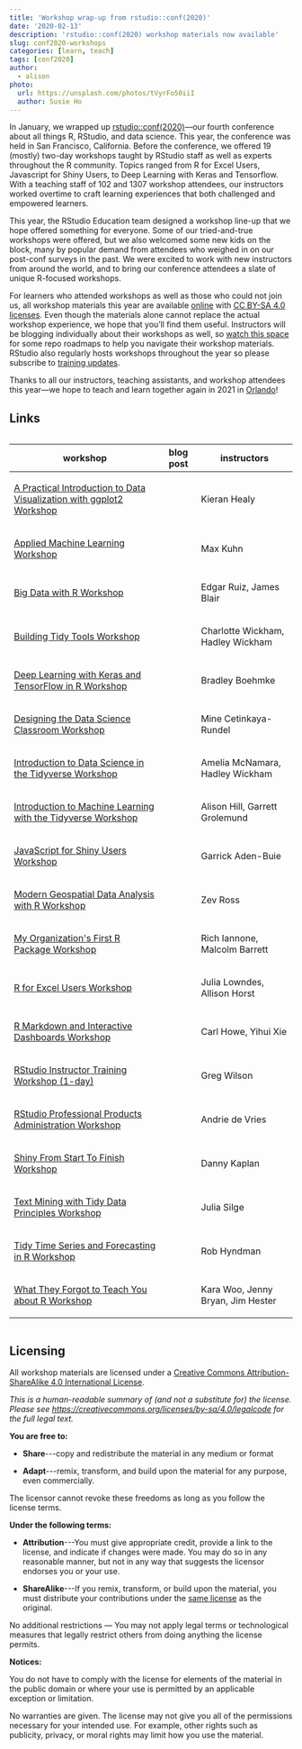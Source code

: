 ```yaml
---
title: 'Workshop wrap-up from rstudio::conf(2020)'
date: '2020-02-13'
description: 'rstudio::conf(2020) workshop materials now available'
slug: conf2020-workshops
categories: [learn, teach]
tags: [conf2020]
author:
  - alison
photo:
  url: https://unsplash.com/photos/tVyrFo50iiI
  author: Susie Ho
---
```


In January, we wrapped up [rstudio::conf(2020)](https://rstudio.com/conference/)&mdash;our fourth conference about all things R, RStudio, and data science. This year, the conference was held in San Francisco, California. Before the conference, we offered 19 (mostly) two-day workshops taught by RStudio staff as well as experts throughout the R community. Topics ranged from R for Excel Users, Javascript for Shiny Users, to Deep Learning with Keras and Tensorflow. With a teaching staff of 102 and 1307 workshop attendees, our instructors worked overtime to craft learning experiences that both challenged and empowered learners.

This year, the RStudio Education team designed a workshop line-up that we hope offered something for everyone. Some of our tried-and-true workshops were offered, but we also welcomed some new kids on the block, many by popular demand from attendees who weighed in on our post-conf surveys in the past. We were excited to work with new instructors from around the world, and to bring our conference attendees a slate of unique R-focused workshops.

For learners who attended workshops as well as those who could not join us, all workshop materials this year are available [online](https://github.com/rstudio-conf-2020) with [CC BY-SA 4.0 licenses](#licensing). Even though the materials alone cannot replace the actual workshop experience, we hope that you’ll find them useful. Instructors will be blogging individually about their workshops as well, so [watch this space](/tags/conf2020) for some repo roadmaps to help you navigate their workshop materials. RStudio also regularly hosts workshops throughout the year so please subscribe to [training updates](https://www.rstudio.com/about/subscription-management/). 

Thanks to all our instructors, teaching assistants, and workshop attendees this year&mdash;we hope to teach and learn together again in 2021 in [Orlando](https://rstd.io/conf)!

## Links

<!--html_preserve--><style>html {
  font-family: -apple-system, BlinkMacSystemFont, 'Segoe UI', Roboto, Oxygen, Ubuntu, Cantarell, 'Helvetica Neue', 'Fira Sans', 'Droid Sans', Arial, sans-serif;
}

#uokabakjfk .gt_table {
  display: table;
  border-collapse: collapse;
  margin-left: auto;
  margin-right: auto;
  color: #333333;
  font-size: 16px;
  background-color: #FFFFFF;
  width: auto;
  border-top-style: solid;
  border-top-width: 2px;
  border-top-color: #A8A8A8;
  border-bottom-style: solid;
  border-bottom-width: 2px;
  border-bottom-color: #A8A8A8;
}

#uokabakjfk .gt_heading {
  background-color: #FFFFFF;
  border-bottom-color: #FFFFFF;
  border-left-style: hidden;
  border-left-width: 1px;
  border-left-color: #D3D3D3;
  border-right-style: hidden;
  border-right-width: 1px;
  border-right-color: #D3D3D3;
}

#uokabakjfk .gt_title {
  color: #333333;
  font-size: 125%;
  font-weight: initial;
  padding-top: 4px;
  padding-bottom: 4px;
  border-bottom-color: #FFFFFF;
  border-bottom-width: 0;
}

#uokabakjfk .gt_subtitle {
  color: #333333;
  font-size: 85%;
  font-weight: initial;
  padding-top: 0;
  padding-bottom: 4px;
  border-top-color: #FFFFFF;
  border-top-width: 0;
}

#uokabakjfk .gt_bottom_border {
  border-bottom-style: solid;
  border-bottom-width: 2px;
  border-bottom-color: #D3D3D3;
}

#uokabakjfk .gt_col_headings {
  border-top-style: solid;
  border-top-width: 2px;
  border-top-color: #D3D3D3;
  border-bottom-style: solid;
  border-bottom-width: 2px;
  border-bottom-color: #D3D3D3;
  border-left-style: none;
  border-left-width: 1px;
  border-left-color: #D3D3D3;
  border-right-style: none;
  border-right-width: 1px;
  border-right-color: #D3D3D3;
}

#uokabakjfk .gt_col_heading {
  color: #333333;
  background-color: #FFFFFF;
  font-size: 100%;
  font-weight: normal;
  text-transform: inherit;
  vertical-align: bottom;
  padding-top: 4px;
  padding-bottom: 4px;
  padding-left: 5px;
  padding-right: 5px;
  overflow-x: hidden;
}

#uokabakjfk .gt_column_spanner {
  color: #333333;
  background-color: #FFFFFF;
  font-size: 100%;
  font-weight: normal;
  text-transform: inherit;
  vertical-align: bottom;
  border-bottom-style: solid;
  border-bottom-width: 2px;
  border-bottom-color: #D3D3D3;
  padding-top: 4px;
  padding-bottom: 4px;
  overflow-x: hidden;
  display: inline-block;
  width: 97%;
}

#uokabakjfk .gt_group_heading {
  padding: 8px;
  color: #333333;
  background-color: #FFFFFF;
  font-size: 100%;
  font-weight: initial;
  text-transform: inherit;
  border-top-style: solid;
  border-top-width: 2px;
  border-top-color: #D3D3D3;
  border-bottom-style: solid;
  border-bottom-width: 2px;
  border-bottom-color: #D3D3D3;
  border-left-style: none;
  border-left-width: 1px;
  border-left-color: #D3D3D3;
  border-right-style: none;
  border-right-width: 1px;
  border-right-color: #D3D3D3;
  vertical-align: middle;
}

#uokabakjfk .gt_empty_group_heading {
  padding: 0.5px;
  color: #333333;
  background-color: #FFFFFF;
  font-size: 100%;
  font-weight: initial;
  border-top-style: solid;
  border-top-width: 2px;
  border-top-color: #D3D3D3;
  border-bottom-style: solid;
  border-bottom-width: 2px;
  border-bottom-color: #D3D3D3;
  vertical-align: middle;
}

#uokabakjfk .gt_striped {
  background-color: rgba(128, 128, 128, 0.05);
}

#uokabakjfk .gt_from_md > :first-child {
  margin-top: 0;
}

#uokabakjfk .gt_from_md > :last-child {
  margin-bottom: 0;
}

#uokabakjfk .gt_row {
  padding-top: 8px;
  padding-bottom: 8px;
  padding-left: 5px;
  padding-right: 5px;
  margin: 10px;
  border-top-style: solid;
  border-top-width: 1px;
  border-top-color: #D3D3D3;
  border-left-style: none;
  border-left-width: 1px;
  border-left-color: #D3D3D3;
  border-right-style: none;
  border-right-width: 1px;
  border-right-color: #D3D3D3;
  vertical-align: middle;
  overflow-x: hidden;
}

#uokabakjfk .gt_stub {
  color: #333333;
  background-color: #FFFFFF;
  font-weight: initial;
  text-transform: inherit;
  border-right-style: solid;
  border-right-width: 2px;
  border-right-color: #D3D3D3;
  padding-left: 12px;
}

#uokabakjfk .gt_summary_row {
  color: #333333;
  background-color: #FFFFFF;
  text-transform: inherit;
  padding-top: 8px;
  padding-bottom: 8px;
  padding-left: 5px;
  padding-right: 5px;
}

#uokabakjfk .gt_first_summary_row {
  padding-top: 8px;
  padding-bottom: 8px;
  padding-left: 5px;
  padding-right: 5px;
  border-top-style: solid;
  border-top-width: 2px;
  border-top-color: #D3D3D3;
}

#uokabakjfk .gt_grand_summary_row {
  color: #333333;
  background-color: #FFFFFF;
  text-transform: inherit;
  padding-top: 8px;
  padding-bottom: 8px;
  padding-left: 5px;
  padding-right: 5px;
}

#uokabakjfk .gt_first_grand_summary_row {
  padding-top: 8px;
  padding-bottom: 8px;
  padding-left: 5px;
  padding-right: 5px;
  border-top-style: double;
  border-top-width: 6px;
  border-top-color: #D3D3D3;
}

#uokabakjfk .gt_table_body {
  border-top-style: solid;
  border-top-width: 2px;
  border-top-color: #D3D3D3;
  border-bottom-style: solid;
  border-bottom-width: 2px;
  border-bottom-color: #D3D3D3;
}

#uokabakjfk .gt_footnotes {
  color: #333333;
  background-color: #FFFFFF;
  border-bottom-style: none;
  border-bottom-width: 2px;
  border-bottom-color: #D3D3D3;
  border-left-style: none;
  border-left-width: 2px;
  border-left-color: #D3D3D3;
  border-right-style: none;
  border-right-width: 2px;
  border-right-color: #D3D3D3;
}

#uokabakjfk .gt_footnote {
  margin: 0px;
  font-size: 90%;
  padding: 4px;
}

#uokabakjfk .gt_sourcenotes {
  color: #333333;
  background-color: #FFFFFF;
  border-bottom-style: none;
  border-bottom-width: 2px;
  border-bottom-color: #D3D3D3;
  border-left-style: none;
  border-left-width: 2px;
  border-left-color: #D3D3D3;
  border-right-style: none;
  border-right-width: 2px;
  border-right-color: #D3D3D3;
}

#uokabakjfk .gt_sourcenote {
  font-size: 90%;
  padding: 4px;
}

#uokabakjfk .gt_left {
  text-align: left;
}

#uokabakjfk .gt_center {
  text-align: center;
}

#uokabakjfk .gt_right {
  text-align: right;
  font-variant-numeric: tabular-nums;
}

#uokabakjfk .gt_font_normal {
  font-weight: normal;
}

#uokabakjfk .gt_font_bold {
  font-weight: bold;
}

#uokabakjfk .gt_font_italic {
  font-style: italic;
}

#uokabakjfk .gt_super {
  font-size: 65%;
}

#uokabakjfk .gt_footnote_marks {
  font-style: italic;
  font-size: 65%;
}
</style>
<div id="uokabakjfk" style="overflow-x:auto;overflow-y:auto;width:auto;height:auto;"><table class="gt_table">
  
  <thead class="gt_col_headings">
    <tr>
      <th class="gt_col_heading gt_columns_bottom_border gt_center" rowspan="1" colspan="1">workshop</th>
      <th class="gt_col_heading gt_columns_bottom_border gt_center" rowspan="1" colspan="1">blog post</th>
      <th class="gt_col_heading gt_columns_bottom_border gt_left" rowspan="1" colspan="1">instructors</th>
    </tr>
  </thead>
  <tbody class="gt_table_body">
    <tr>
      <td class="gt_row gt_center"><div class='gt_from_md'><p><a href='https://rstd.io/conf20-dataviz'>A Practical Introduction to Data Visualization with ggplot2 Workshop</a></p>
</div></td>
      <td class="gt_row gt_center"><div class='gt_from_md'><p><a href='/blog/2020/02/conf20-dataviz/'><!--html_preserve--><i class="fas  fa-paperclip "></i><!--/html_preserve--></a></p>
</div></td>
      <td class="gt_row gt_left"><div class='gt_from_md'><p>Kieran Healy</p>
</div></td>
    </tr>
    <tr>
      <td class="gt_row gt_center gt_striped"><div class='gt_from_md'><p><a href='https://rstd.io/conf20-applied-ml'>Applied Machine Learning Workshop</a></p>
</div></td>
      <td class="gt_row gt_center gt_striped"><div class='gt_from_md'></div></td>
      <td class="gt_row gt_left gt_striped"><div class='gt_from_md'><p>Max Kuhn</p>
</div></td>
    </tr>
    <tr>
      <td class="gt_row gt_center"><div class='gt_from_md'><p><a href='https://rstd.io/conf20-big-data'>Big Data with R Workshop</a></p>
</div></td>
      <td class="gt_row gt_center"><div class='gt_from_md'></div></td>
      <td class="gt_row gt_left"><div class='gt_from_md'><p>Edgar Ruiz, James Blair</p>
</div></td>
    </tr>
    <tr>
      <td class="gt_row gt_center gt_striped"><div class='gt_from_md'><p><a href='https://rstd.io/conf20-tidy-tools'>Building Tidy Tools Workshop</a></p>
</div></td>
      <td class="gt_row gt_center gt_striped"><div class='gt_from_md'></div></td>
      <td class="gt_row gt_left gt_striped"><div class='gt_from_md'><p>Charlotte Wickham, Hadley Wickham</p>
</div></td>
    </tr>
    <tr>
      <td class="gt_row gt_center"><div class='gt_from_md'><p><a href='https://rstd.io/conf20-dl'>Deep Learning with Keras and TensorFlow in R Workshop</a></p>
</div></td>
      <td class="gt_row gt_center"><div class='gt_from_md'></div></td>
      <td class="gt_row gt_left"><div class='gt_from_md'><p>Bradley Boehmke</p>
</div></td>
    </tr>
    <tr>
      <td class="gt_row gt_center gt_striped"><div class='gt_from_md'><p><a href='https://rstd.io/conf20-design-ds-class'>Designing the Data Science Classroom Workshop</a></p>
</div></td>
      <td class="gt_row gt_center gt_striped"><div class='gt_from_md'></div></td>
      <td class="gt_row gt_left gt_striped"><div class='gt_from_md'><p>Mine Cetinkaya-Rundel</p>
</div></td>
    </tr>
    <tr>
      <td class="gt_row gt_center"><div class='gt_from_md'><p><a href='https://rstd.io/conf20-ds-tidy'>Introduction to Data Science in the Tidyverse Workshop</a></p>
</div></td>
      <td class="gt_row gt_center"><div class='gt_from_md'></div></td>
      <td class="gt_row gt_left"><div class='gt_from_md'><p>Amelia McNamara, Hadley Wickham</p>
</div></td>
    </tr>
    <tr>
      <td class="gt_row gt_center gt_striped"><div class='gt_from_md'><p><a href='https://rstd.io/conf20-intro-ml'>Introduction to Machine Learning with the Tidyverse Workshop</a></p>
</div></td>
      <td class="gt_row gt_center gt_striped"><div class='gt_from_md'><p><a href='/blog/2020/02/conf20-intro-ml/'><!--html_preserve--><i class="fas  fa-paperclip "></i><!--/html_preserve--></a></p>
</div></td>
      <td class="gt_row gt_left gt_striped"><div class='gt_from_md'><p>Alison Hill, Garrett Grolemund</p>
</div></td>
    </tr>
    <tr>
      <td class="gt_row gt_center"><div class='gt_from_md'><p><a href='https://rstd.io/conf20-shiny-js'>JavaScript for Shiny Users Workshop</a></p>
</div></td>
      <td class="gt_row gt_center"><div class='gt_from_md'></div></td>
      <td class="gt_row gt_left"><div class='gt_from_md'><p>Garrick Aden-Buie</p>
</div></td>
    </tr>
    <tr>
      <td class="gt_row gt_center gt_striped"><div class='gt_from_md'><p><a href='https://rstd.io/conf20-geospatial'>Modern Geospatial Data Analysis with R Workshop</a></p>
</div></td>
      <td class="gt_row gt_center gt_striped"><div class='gt_from_md'></div></td>
      <td class="gt_row gt_left gt_striped"><div class='gt_from_md'><p>Zev Ross</p>
</div></td>
    </tr>
    <tr>
      <td class="gt_row gt_center"><div class='gt_from_md'><p><a href='https://rstd.io/conf20-org-pkg'>My Organization's First R Package Workshop</a></p>
</div></td>
      <td class="gt_row gt_center"><div class='gt_from_md'></div></td>
      <td class="gt_row gt_left"><div class='gt_from_md'><p>Rich Iannone, Malcolm Barrett</p>
</div></td>
    </tr>
    <tr>
      <td class="gt_row gt_center gt_striped"><div class='gt_from_md'><p><a href='https://rstd.io/conf20-r-excel'>R for Excel Users Workshop</a></p>
</div></td>
      <td class="gt_row gt_center gt_striped"><div class='gt_from_md'></div></td>
      <td class="gt_row gt_left gt_striped"><div class='gt_from_md'><p>Julia Lowndes, Allison Horst</p>
</div></td>
    </tr>
    <tr>
      <td class="gt_row gt_center"><div class='gt_from_md'><p><a href='https://rstd.io/conf20-rmd-dash'>R Markdown and Interactive Dashboards Workshop</a></p>
</div></td>
      <td class="gt_row gt_center"><div class='gt_from_md'></div></td>
      <td class="gt_row gt_left"><div class='gt_from_md'><p>Carl Howe, Yihui Xie</p>
</div></td>
    </tr>
    <tr>
      <td class="gt_row gt_center gt_striped"><div class='gt_from_md'><p><a href='https://rstd.io/conf20-instructor'>RStudio Instructor Training Workshop (1-day)</a></p>
</div></td>
      <td class="gt_row gt_center gt_striped"><div class='gt_from_md'></div></td>
      <td class="gt_row gt_left gt_striped"><div class='gt_from_md'><p>Greg Wilson</p>
</div></td>
    </tr>
    <tr>
      <td class="gt_row gt_center"><div class='gt_from_md'><p><a href='https://rstd.io/conf20-pro'>RStudio Professional Products Administration Workshop</a></p>
</div></td>
      <td class="gt_row gt_center"><div class='gt_from_md'></div></td>
      <td class="gt_row gt_left"><div class='gt_from_md'><p>Andrie de Vries</p>
</div></td>
    </tr>
    <tr>
      <td class="gt_row gt_center gt_striped"><div class='gt_from_md'><p><a href='https://rstd.io/conf20-intro-shiny'>Shiny From Start To Finish Workshop</a></p>
</div></td>
      <td class="gt_row gt_center gt_striped"><div class='gt_from_md'></div></td>
      <td class="gt_row gt_left gt_striped"><div class='gt_from_md'><p>Danny Kaplan</p>
</div></td>
    </tr>
    <tr>
      <td class="gt_row gt_center"><div class='gt_from_md'><p><a href='https://rstd.io/conf20-tidytext'>Text Mining with Tidy Data Principles Workshop</a></p>
</div></td>
      <td class="gt_row gt_center"><div class='gt_from_md'><p><a href='/blog/2020/02/conf20-tidytext/'><!--html_preserve--><i class="fas  fa-paperclip "></i><!--/html_preserve--></a></p>
</div></td>
      <td class="gt_row gt_left"><div class='gt_from_md'><p>Julia Silge</p>
</div></td>
    </tr>
    <tr>
      <td class="gt_row gt_center gt_striped"><div class='gt_from_md'><p><a href='https://rstd.io/conf20-ts'>Tidy Time Series and Forecasting in R Workshop</a></p>
</div></td>
      <td class="gt_row gt_center gt_striped"><div class='gt_from_md'><p><a href='/blog/2020/02/conf20-ts/'><!--html_preserve--><i class="fas  fa-paperclip "></i><!--/html_preserve--></a></p>
</div></td>
      <td class="gt_row gt_left gt_striped"><div class='gt_from_md'><p>Rob Hyndman</p>
</div></td>
    </tr>
    <tr>
      <td class="gt_row gt_center"><div class='gt_from_md'><p><a href='https://rstd.io/conf20-wtf'>What They Forgot to Teach You about R Workshop</a></p>
</div></td>
      <td class="gt_row gt_center"><div class='gt_from_md'><p><a href='/blog/2020/02/conf20-wtf/'><!--html_preserve--><i class="fas  fa-paperclip "></i><!--/html_preserve--></a></p>
</div></td>
      <td class="gt_row gt_left"><div class='gt_from_md'><p>Kara Woo, Jenny Bryan, Jim Hester</p>
</div></td>
    </tr>
  </tbody>
  
  
</table></div><!--/html_preserve-->

## Licensing

All workshop materials are
licensed under a [Creative Commons Attribution-ShareAlike 4.0 International License](https://creativecommons.org/licenses/by-sa/4.0/).

<center>
<i class="fab fa-creative-commons fa-2x"></i><i class="fab fa-creative-commons-by fa-2x"></i><i class="fab fa-creative-commons-sa fa-2x"></i>
</center>

*This is a human-readable summary of (and not a substitute for) the license.
Please see <https://creativecommons.org/licenses/by-sa/4.0/legalcode> for the full legal text.*

**You are free to:**

- **Share**---copy and redistribute the material in any medium or
  format

- **Adapt**---remix, transform, and build upon the material
  for any purpose, even commercially. 

The licensor cannot revoke these freedoms as long as you follow the
license terms.

**Under the following terms:**

- **Attribution**---You must give appropriate credit, provide a link
  to the license, and indicate if changes were made. You may do so in
  any reasonable manner, but not in any way that suggests the licensor
  endorses you or your use.

- **ShareAlike**---If you remix, transform, or build upon the material, 
  you must distribute your contributions under the 
  [same license](https://creativecommons.org/licenses/by-sa/4.0/) as 
  the original. 
  
No additional restrictions — You may not apply legal terms or technological 
measures that legally restrict others from doing anything the license permits. 

**Notices:**

You do not have to comply with the license for elements of the
material in the public domain or where your use is permitted by an
applicable exception or limitation.

No warranties are given. The license may not give you all of the
permissions necessary for your intended use. For example, other rights
such as publicity, privacy, or moral rights may limit how you use the
material.

